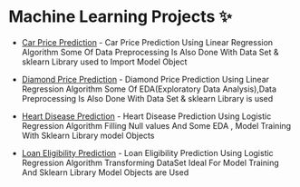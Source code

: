 # Machine Learning Projects ✨

- [Car Price Prediction](https://github.com/Darkbeast747474/Machine_learning_Projects/blob/main/Car_price_Prediction/Car_Prediction.ipynb) - Car Price Prediction Using Linear Regression Algorithm Some Of Data Preprocessing Is Also Done With Data Set & sklearn Library used to Import Model Object

- [Diamond Price Prediction](https://github.com/Darkbeast747474/Machine_learning_Projects/blob/main/Diamond_Price_Pred/Diamond_Prediction.ipynb) - Diamond Price Prediction Using Linear Regression Algorithm Some Of EDA(Exploratory Data Analysis),Data Preprocessing Is Also Done With Data Set & sklearn Library is used 

- [Heart Disease Prediction](https://github.com/Darkbeast747474/Machine_learning_Projects/tree/main/Heart_disease_Predictions) - Heart Disease Prediction Using Logistic Regression Algorithm Filling Null values And Some EDA , Model Training With Sklearn Library model Objects 

- [Loan Eligibility Prediction](https://github.com/Darkbeast747474/Machine_learning_Projects/blob/main/Loan_Eligibility_Prediction/Loan_Eligible.ipynb) - Loan Eligibility Prediction Using Logistic Regression Algorithm Transforming DataSet Ideal For Model Training And Sklearn Library Model Objects are Used

